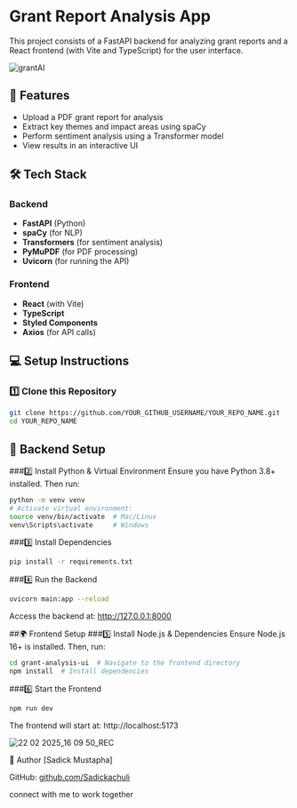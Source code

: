 # **Grant Report Analysis App**

This project consists of a FastAPI backend for analyzing grant reports and a React frontend (with Vite and TypeScript) for the user interface.

![grantAI](https://github.com/user-attachments/assets/764c9988-086d-47da-9047-13955c2a7203)

## 🚀 Features
- Upload a PDF grant report for analysis
- Extract key themes and impact areas using spaCy
- Perform sentiment analysis using a Transformer model
- View results in an interactive UI

## 🛠️ Tech Stack

### Backend
- **FastAPI** (Python)
- **spaCy** (for NLP)
- **Transformers** (for sentiment analysis)
- **PyMuPDF** (for PDF processing)
- **Uvicorn** (for running the API)

### Frontend
- **React** (with Vite)
- **TypeScript**
- **Styled Components**
- **Axios** (for API calls)

## 💻 Setup Instructions

### 1️⃣ Clone this Repository
```sh
git clone https://github.com/YOUR_GITHUB_USERNAME/YOUR_REPO_NAME.git
cd YOUR_REPO_NAME
```
## 📌 Backend Setup
###2️⃣ Install Python & Virtual Environment
Ensure you have Python 3.8+ installed. Then run:
```sh
python -m venv venv
# Activate virtual environment:
source venv/bin/activate  # Mac/Linux
venv\Scripts\activate     # Windows
```
###3️⃣ Install Dependencies
```sh
pip install -r requirements.txt
```
###4️⃣ Run the Backend
```sh
uvicorn main:app --reload
```
Access the backend at: http://127.0.0.1:8000

##🌍 Frontend Setup
###5️⃣ Install Node.js & Dependencies
Ensure Node.js 16+ is installed.
Then, run:
```sh
cd grant-analysis-ui  # Navigate to the frontend directory
npm install  # Install dependencies
```
###6️⃣ Start the Frontend
```sh
npm run dev
```
The frontend will start at:
http://localhost:5173


![22 02 2025_16 09 50_REC](https://github.com/user-attachments/assets/ba5830fb-c854-4d22-8aea-6f0c0cf4db5a)



👤 Author
[Sadick Mustapha]

GitHub: [ github.com/Sadickachuli](https://github.com/Sadickachuli)

connect with me to work together
